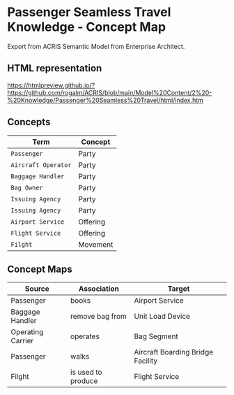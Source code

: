 # Passenger Seamless Travel Knowledge - Concept Map
Export from ACRIS Semantic Model from Enterprise Architect. <br>

## HTML representation
https://htmlpreview.github.io/?https://github.com/rogalm/ACRIS/blob/main/Model%20Content/2%20-%20Knowledge/Passenger%20Seamless%20Travel/html/index.htm

## Concepts

| Term                  | Concept  |
|-----------------------|----------|
| ` Passenger `         | Party    | 
| ` Aircraft Operator ` | Party    | 
| ` Baggage Handler `   | Party    | 
| ` Bag Owner `          | Party    | 
| ` Issuing Agency `     | Party    | 
| ` Issuing Agency `             | Party    | 
| ` Airport Service `             | Offering | 
| ` Flight Service `             | Offering | 
| ` Filght `             | Movement | 


## Concept Maps

| Source | Association | Target|
|--------|--------| ------------ |
| Passenger | books | Airport Service |
| Baggage Handler | remove bag from | Unit Load Device |
| Operating Carrier | operates | Bag Segment |
| Passenger | walks | Aircraft Boarding Bridge Facility |
| Filght | is used to produce | Flight Service |
